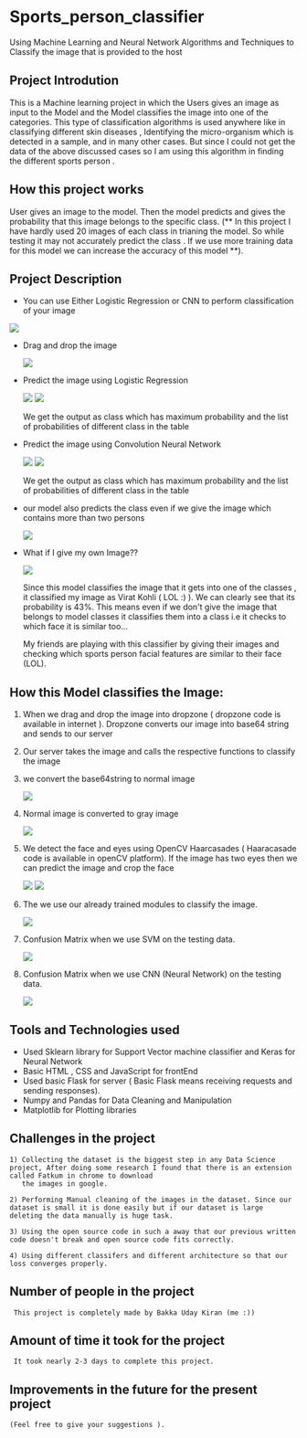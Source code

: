 # Sports_person_classifier
Using Machine Learning and Neural Network Algorithms and Techniques to Classify the image that is provided to the host

## Project Introdution

This is a Machine learning project in which the Users gives an image as input to the Model and the Model classifies the image into one of the categories. 
This type of classification algorithms is used anywhere like in classifying different skin diseases , Identifying the micro-organism which is detected in a sample, and in many other cases.
But since I could not get the data of the above discussed cases so I am using this algorithm in finding the different sports person . 

## How this project works
 
 User gives an image to the model. Then the model predicts and gives the probability that this image belongs to 
 the specific class. (** In this project I have hardly used 20 images of each class in trianing the model. So while testing it may not accurately predict the class . If we use more 
 training data for this model we can increase the accuracy of this model **).
 
 ## Project Description
 
 * You can use Either Logistic Regression or CNN to perform classification of your image
 
  <img src="https://github.com/Udaysonu/Sports_person_classifier/blob/main/screenshots/Capture.JPG">
  
  
 
 * Drag and drop the image
 
   <img src="https://github.com/Udaysonu/Sports_person_classifier/blob/main/screenshots/zero.png">
   
   

 * Predict the image using Logistic Regression
 
    <img src="https://github.com/Udaysonu/Sports_person_classifier/blob/main/screenshots/four.JPG">
    
    <img src="https://github.com/Udaysonu/Sports_person_classifier/blob/main/screenshots/two.JPG">

 
    We get the output as class which has maximum probability and the list of probabilities of different class in the table
    
    
    
 * Predict the image using Convolution Neural Network
 
     <img src="https://github.com/Udaysonu/Sports_person_classifier/blob/main/screenshots/five.JPG">
     
     <img src="https://github.com/Udaysonu/Sports_person_classifier/blob/main/screenshots/three.JPG">


    We get the output as class which has maximum probability and the list of probabilities of different class in the table
    
    

 * our model also predicts the class even if we give the image which contains more than two persons
  
     <img src="https://github.com/Udaysonu/Sports_person_classifier/blob/main/screenshots/six.JPG">
     
     

 * What if I give my own Image??
    
     <img src="https://github.com/Udaysonu/Sports_person_classifier/blob/main/screenshots/nine.JPG">

    Since this model classifies the image that it gets into one of the classes , it classified my image as Virat Kohli ( LOL :) ). We can clearly see that its
    probability is 43%. This means even if we don't give the image that belongs to model classes it classifies them into a class i.e it checks to which face it is similar too...
    
    My friends are playing with this classifier by giving their images and checking which sports person facial features are similar to their face (LOL).
    
    
    
## How this Model classifies the Image:
  
  1) When we drag and drop the image into dropzone ( dropzone code is available in internet ). Dropzone converts our image into base64 string and sends to our server
  2) Our server takes the image and calls the respective functions to classify the image
  3) we convert the base64string to normal image
  
     <img src="https://github.com/Udaysonu/Sports_person_classifier/blob/main/screenshots/_1.JPG">
     
     

  4) Normal image is converted to gray image
  
     <img src="https://github.com/Udaysonu/Sports_person_classifier/blob/main/screenshots/_2.JPG">
  
  
  
  5) We detect the face and eyes using OpenCV Haarcasades ( Haaracasade code is available in openCV platform).
     If the image has two eyes then we can predict the image and crop the face
     
        <img src="https://github.com/Udaysonu/Sports_person_classifier/blob/main/screenshots/_3.JPG">
        
        <img src="https://github.com/Udaysonu/Sports_person_classifier/blob/main/screenshots/_4.JPG">




  6) The we use our already trained modules to classify the image.
        
      <img src="https://github.com/Udaysonu/Sports_person_classifier/blob/main/screenshots/eleven.JPG">
      
      

  7) Confusion Matrix when we use SVM on the testing data.
  
     <img src="https://github.com/Udaysonu/Sports_person_classifier/blob/main/screenshots/twelve.JPG">
     
     

  8) Confusion Matrix when we use CNN (Neural Network) on the testing data.
  
     <img src="https://github.com/Udaysonu/Sports_person_classifier/blob/main/screenshots/thirteen.JPG">
     
     

  
  ## Tools and Technologies used
  
  * Used Sklearn library for Support Vector machine classifier and Keras for Neural Network
  * Basic HTML , CSS and JavaScript for frontEnd 
  * Used basic Flask for server ( Basic Flask means receiving requests and sending responses).
  * Numpy and Pandas for Data Cleaning and Manipulation
  * Matplotlib for Plotting libraries
  
  ## Challenges in the project
  
    1) Collecting the dataset is the biggest step in any Data Science project, After doing some research I found that there is an extension called Fatkum in chrome to download 
       the images in google.
    
    2) Performing Manual cleaning of the images in the dataset. Since our dataset is small it is done easily but if our dataset is large deleting the data manually is huge task.
    
    3) Using the open source code in such a away that our previous written code doesn't break and open source code fits correctly.
    
    4) Using different classifers and different architecture so that our loss converges properly.
    
   ## Number of people in the project
   
     This project is completely made by Bakka Uday Kiran (me :))
   
   ## Amount of time it took for the project
   
     It took nearly 2-3 days to complete this project.
     
   ## Improvements in the future for the present project
   
    (Feel free to give your suggestions ).
    
